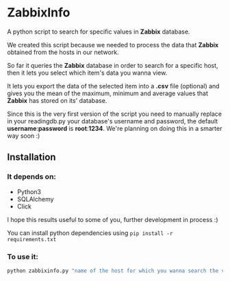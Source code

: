 ZabbixInfo
========================

A python script to search for specific values in **Zabbix** database.

We created this script because we needed to process the data that **Zabbix** obtained from the hosts in our network.

So far it queries the **Zabbix** database in order to search for a specific host, then it lets you select which item's data you wanna view.

It lets you export the data of the selected item into a **.csv** file (optional) and gives you the mean of the maximum, minimum and average values that **Zabbix** has stored on its' database. 

Since this is the very first version of the script you need to manually replace in your readingdb.py your database's username and password, the default **username**:**password** is **root**:**1234**. We're planning on doing this in a smarter way soon :)

Installation
-------------------

### It depends on:

- Python3
- SQLAlchemy
- Click

I hope this results useful to some of you, further development in process :)

You can install python dependencies using `pip install -r requirements.txt`

### To use it:

```bash
python zabbixinfo.py "name of the host for which you wanna search the values"
```
